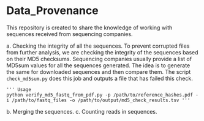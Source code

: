 # Data_Provenance
This repository is created to share the knowledge of working with sequences received from sequencing companies.

a. Checking the integrity of all the sequences.
	To prevent corrupted files from further analysis, we are checking the integrity of the sequences based on their MD5 checksums.
	Sequencing companies usually provide a list of MD5sum values for all the sequences generated. The idea is to generate the same for downloaded sequences and then compare them. 
	The script ```check_md5sum.py``` does this job and outputs a file that has failed this check. 

	''' Usage 
	python verify_md5_fastq_from_pdf.py -p /path/to/reference_hashes.pdf -i /path/to/fastq_files -o /path/to/output/md5_check_results.tsv '''

b. Merging the sequences.
c. Counting reads in sequences.
